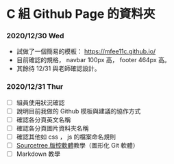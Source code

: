 # C 組 Github Page 的資料夾

### 2020/12/30 Wed

- 試做了一個簡易的模板： https://mfee11c.github.io/
- 目前確認的規格， navbar 100px 高， footer 464px 高。
- 其餘待 12/31 與老師確認設計。

### 2020/12/31 Thur

- [ ] 組員使用狀況確認
- [ ] 說明目前我做的 Github 模板與建議的協作方式
- [ ] 確認各分頁英文名稱
- [ ] 確認各分頁圖片資料夾名稱
- [ ] 確認其他如 css ， js 的檔案命名規則
- [ ] [Sourcetree 版控軟體](https://www.sourcetreeapp.com/)教學（圖形化 Git 軟體）
- [ ] Markdown 教學

